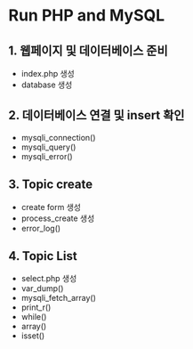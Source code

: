 # Run PHP and MySQL

## 1. 웹페이지 및 데이터베이스 준비
- index.php 생성
- database 생성
 
## 2. 데이터베이스 연결 및 insert 확인
- mysqli_connection()
- mysqli_query()
- mysqli_error()

## 3. Topic create 
- create form 생성
- process_create 생성
- error_log()

## 4. Topic List
- select.php 생성
- var_dump()
- mysqli_fetch_array()
- print_r()
- while()
- array()
- isset()